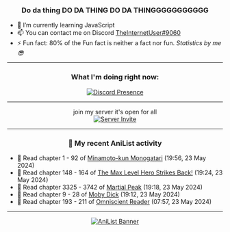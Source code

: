 <div align="center">

### Do da thing DO DA THING DO DA THINGGGGGGGGGGG
</div>

- 🌱 I’m currently learning JavaScript
- 📫 You can contact me on Discord [TheInternetUser#9060](https://discord.com/users/534117072796385300)
- ⚡ Fun fact: 80% of the Fun fact is neither a fact nor fun. _Statistics by me 😎_
<hr>

<div align="center">

### What I'm doing right now:
[![Discord Presence](https://lanyard.cnrad.dev/api/534117072796385300)](https://discord.com/users/534117072796385300)
<hr>

join my server it's open for all <br>
[![Server Invite](https://invidget.switchblade.xyz/bfYgVHxrSs)](https://discord.gg/bfYgVHxrSs)

<hr>
  
### 🌸 My recent AniList activity

</div>

<!-- ANILIST_ACTIVITY:start -->

-   📖 Read chapter 1 - 92 of [Minamoto-kun Monogatari](https://anilist.co/manga/60123) (19:56, 23 May 2024)
-   📖 Read chapter 148 - 164 of [The Max Level Hero Strikes Back!](https://anilist.co/manga/125636) (19:24, 23 May 2024)
-   📖 Read chapter 3325 - 3742 of [Martial Peak](https://anilist.co/manga/104494) (19:18, 23 May 2024)
-   📖 Read chapter 9 - 28 of [Moby Dick](https://anilist.co/manga/172094) (19:12, 23 May 2024)
-   📖 Read chapter 193 - 211 of [Omniscient Reader](https://anilist.co/manga/119257) (07:57, 23 May 2024)

<!-- ANILIST_ACTIVITY:end -->
<hr>

<div align="center">

[![AniList Banner](https://img.anili.st/User/929966)](https://anilist.co/user/TheInternetUser)

<!-- ![Profile views](https://gpvc.arturio.dev/TheInternetUse7) Since 2023-01-09 -->
<br>


</div>
